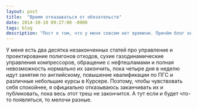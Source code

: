 ```yaml
---
layout: post
title:  "Время отказываться от обязательств"
date: 2014-10-10 09:27:00 -0000
tags: blog
description: "Пост о том, что у меня совсем нет времени. Причём блог оказался для меня важнее многих вещей, ради которых я его когда-то подзабросил."
---
```


У меня есть два десятка незаконченных статей про управление и проектирование полигонов отходов, сухие газодинамические управления компрессоров, обращение с нефтешламами и полная невозможность нормально их закончить, пока четыре дня в неделю идут занятия по английскому, повышение квалификации по ПГС и различные небольшие курсы в Курсере. Поэтому, чтобы чувствовать себя спокойнее, я официально отказываюсь заканчивать их и публиковать, пока весь этот треш не закончится. А тут если и будет что-то появляться, то мелочи разные.